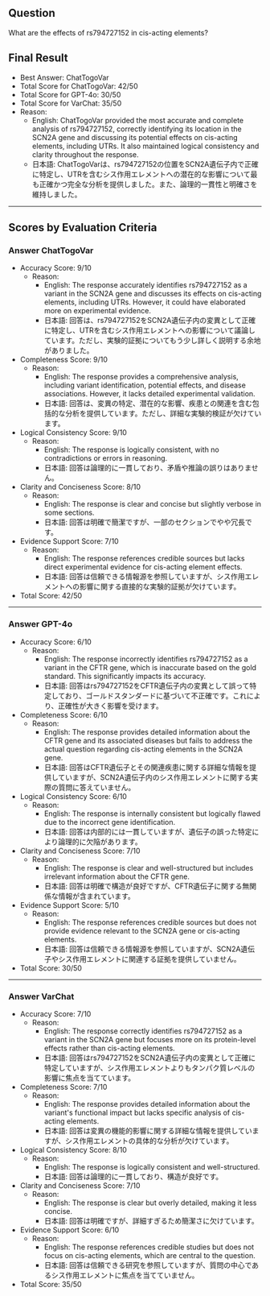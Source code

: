 ## Question

What are the effects of rs794727152 in cis-acting elements?

## Final Result

- Best Answer: ChatTogoVar
- Total Score for ChatTogoVar: 42/50
- Total Score for GPT-4o: 30/50
- Total Score for VarChat: 35/50
- Reason:
  - English: ChatTogoVar provided the most accurate and complete analysis of rs794727152, correctly identifying its location in the SCN2A gene and discussing its potential effects on cis-acting elements, including UTRs. It also maintained logical consistency and clarity throughout the response.
  - 日本語: ChatTogoVarは、rs794727152の位置をSCN2A遺伝子内で正確に特定し、UTRを含むシス作用エレメントへの潜在的な影響について最も正確かつ完全な分析を提供しました。また、論理的一貫性と明確さを維持しました。

---

## Scores by Evaluation Criteria

### Answer ChatTogoVar
- Accuracy Score: 9/10
  - Reason: 
    - English: The response accurately identifies rs794727152 as a variant in the SCN2A gene and discusses its effects on cis-acting elements, including UTRs. However, it could have elaborated more on experimental evidence.
    - 日本語: 回答は、rs794727152をSCN2A遺伝子内の変異として正確に特定し、UTRを含むシス作用エレメントへの影響について議論しています。ただし、実験的証拠についてもう少し詳しく説明する余地がありました。
- Completeness Score: 9/10
  - Reason: 
    - English: The response provides a comprehensive analysis, including variant identification, potential effects, and disease associations. However, it lacks detailed experimental validation.
    - 日本語: 回答は、変異の特定、潜在的な影響、疾患との関連を含む包括的な分析を提供しています。ただし、詳細な実験的検証が欠けています。
- Logical Consistency Score: 9/10
  - Reason: 
    - English: The response is logically consistent, with no contradictions or errors in reasoning.
    - 日本語: 回答は論理的に一貫しており、矛盾や推論の誤りはありません。
- Clarity and Conciseness Score: 8/10
  - Reason: 
    - English: The response is clear and concise but slightly verbose in some sections.
    - 日本語: 回答は明確で簡潔ですが、一部のセクションでやや冗長です。
- Evidence Support Score: 7/10
  - Reason: 
    - English: The response references credible sources but lacks direct experimental evidence for cis-acting element effects.
    - 日本語: 回答は信頼できる情報源を参照していますが、シス作用エレメントへの影響に関する直接的な実験的証拠が欠けています。
- Total Score: 42/50

---

### Answer GPT-4o
- Accuracy Score: 6/10
  - Reason: 
    - English: The response incorrectly identifies rs794727152 as a variant in the CFTR gene, which is inaccurate based on the gold standard. This significantly impacts its accuracy.
    - 日本語: 回答はrs794727152をCFTR遺伝子内の変異として誤って特定しており、ゴールドスタンダードに基づいて不正確です。これにより、正確性が大きく影響を受けます。
- Completeness Score: 6/10
  - Reason: 
    - English: The response provides detailed information about the CFTR gene and its associated diseases but fails to address the actual question regarding cis-acting elements in the SCN2A gene.
    - 日本語: 回答はCFTR遺伝子とその関連疾患に関する詳細な情報を提供していますが、SCN2A遺伝子内のシス作用エレメントに関する実際の質問に答えていません。
- Logical Consistency Score: 6/10
  - Reason: 
    - English: The response is internally consistent but logically flawed due to the incorrect gene identification.
    - 日本語: 回答は内部的には一貫していますが、遺伝子の誤った特定により論理的に欠陥があります。
- Clarity and Conciseness Score: 7/10
  - Reason: 
    - English: The response is clear and well-structured but includes irrelevant information about the CFTR gene.
    - 日本語: 回答は明確で構造が良好ですが、CFTR遺伝子に関する無関係な情報が含まれています。
- Evidence Support Score: 5/10
  - Reason: 
    - English: The response references credible sources but does not provide evidence relevant to the SCN2A gene or cis-acting elements.
    - 日本語: 回答は信頼できる情報源を参照していますが、SCN2A遺伝子やシス作用エレメントに関連する証拠を提供していません。
- Total Score: 30/50

---

### Answer VarChat
- Accuracy Score: 7/10
  - Reason: 
    - English: The response correctly identifies rs794727152 as a variant in the SCN2A gene but focuses more on its protein-level effects rather than cis-acting elements.
    - 日本語: 回答はrs794727152をSCN2A遺伝子内の変異として正確に特定していますが、シス作用エレメントよりもタンパク質レベルの影響に焦点を当てています。
- Completeness Score: 7/10
  - Reason: 
    - English: The response provides detailed information about the variant's functional impact but lacks specific analysis of cis-acting elements.
    - 日本語: 回答は変異の機能的影響に関する詳細な情報を提供していますが、シス作用エレメントの具体的な分析が欠けています。
- Logical Consistency Score: 8/10
  - Reason: 
    - English: The response is logically consistent and well-structured.
    - 日本語: 回答は論理的に一貫しており、構造が良好です。
- Clarity and Conciseness Score: 7/10
  - Reason: 
    - English: The response is clear but overly detailed, making it less concise.
    - 日本語: 回答は明確ですが、詳細すぎるため簡潔さに欠けています。
- Evidence Support Score: 6/10
  - Reason: 
    - English: The response references credible studies but does not focus on cis-acting elements, which are central to the question.
    - 日本語: 回答は信頼できる研究を参照していますが、質問の中心であるシス作用エレメントに焦点を当てていません。
- Total Score: 35/50